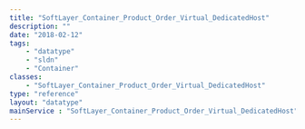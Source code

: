 ```yaml
---
title: "SoftLayer_Container_Product_Order_Virtual_DedicatedHost"
description: ""
date: "2018-02-12"
tags:
    - "datatype"
    - "sldn"
    - "Container"
classes:
    - "SoftLayer_Container_Product_Order_Virtual_DedicatedHost"
type: "reference"
layout: "datatype"
mainService : "SoftLayer_Container_Product_Order_Virtual_DedicatedHost"
---
```

